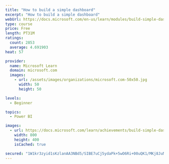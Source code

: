 ```yaml
---
title: "How to build a simple dashboard"
excerpt: "How to build a simple dashboard"
webUrl: https://docs.microsoft.com/en-us/learn/modules/build-simple-dashboard/
type: course
price: Free
length: PT31M
ratings:
  count: 2853
  average: 4.691903
heat: 57

provider:
  name: Microsoft Learn
  domain: microsoft.com
  images:
    - url: /assets/images/organizations/microsoft.com-50x50.jpg
      width: 50
      height: 50

levels:
  - Beginner

topics:
  - Power BI

images:
  - url: https://docs.microsoft.com/learn/achievements/build-simple-dashboard-social.png
    width: 800
    height: 400
    isCached: true

secured: "1W1kr3zyid1sKzlanAA3NBd5/SIBE7uCj5ydaPk+5wO6Ri+00uQK1/MKj8JuN7EGipVlZeLdIdkhrlFFKG1IiwTntpF4vNK74vnDpyO93sdpFMjwHqDJdnAA9ulRpXaD+IHmO389FbGa4NF5MwTZYh+UVpySreSWN3wAccOxGYvp3wwSr8cvcyhXjyZOnQJdLFmbO6Yen9wSIgCKm3mM3+S3nW/EnxLaarsLmFken7lPKbpc8ltD/crZyKskZ6rsZ0dQ2mrosSL3wGArZg487qD9nJkc8ogwpAMj9S8GrHOvDTlf1A0lSXS7QlX3GAko236Lh8ru5ZuaalaAMyP7Fnc57ccysdr+49+ywbbGFYZANTXBT/08pIYFUEmAXLDw/onWIkhyBoXmij8rpUwQFWha7LTX5CseaTuN9m6gYGs=;zARjrj5s6QRb5gFkN6X/hw=="
---
```


